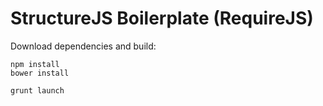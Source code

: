 # StructureJS Boilerplate (RequireJS)

Download dependencies and build:

    npm install
    bower install

    grunt launch

